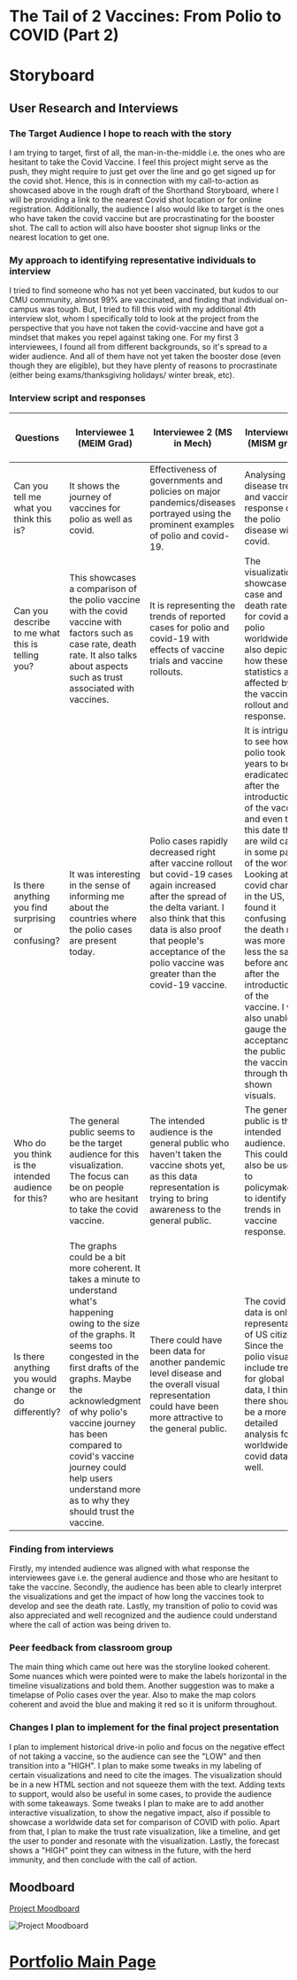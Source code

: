# The Tail of 2 Vaccines: From Polio to COVID (Part 2)

# Storyboard

<!-- <script src="https://carnegiemellon.shorthandstories.com/the-tail-of-2-vaccines/embed.js"></script> -->

<script src= "https://carnegiemellon.shorthandstories.com/the-tail-of-2-vaccines-prototype-/embed.js"></script>

## User Research and Interviews

### The Target Audience I hope to reach with the story

I am trying to target, first of all, the man-in-the-middle i.e. the ones who are hesitant to take the Covid Vaccine. I feel this project might serve as the push, they might require to just get over the line and go get signed up for the covid shot. Hence, this is in connection with my call-to-action as showcased above in the rough draft of the Shorthand Storyboard, where I will be providing a link to the nearest Covid shot location or for online registration. Additionally, the audience I also would like to target is the ones who have taken the covid vaccine but are procrastinating for the booster shot. The call to action will also have booster shot signup links or the nearest location to get one.

### My approach to identifying representative individuals to interview

I tried to find someone who has not yet been vaccinated, but kudos to our CMU community, almost 99% are vaccinated, and finding that individual on-campus was tough. But, I tried to fill this void with my additional 4th interview slot, whom I specifically told to look at the project from the perspective that you have not taken the covid-vaccine and have got a mindset that makes you repel against taking one. For my first 3 interviewees, I found all from different backgrounds, so it's spread to a wider audience. And all of them have not yet taken the booster dose (even though they are eligible), but they have plenty of reasons to procrastinate (either being exams/thanksgiving holidays/ winter break, etc). 

### Interview script and responses

Questions  | Interviewee 1 (MEIM Grad) | Interviewee 2 (MS in Mech) | Interviewee 3 (MISM grad) | Interviewee 4 (Mindset of Vaccine not taken)
------------- | ------------- | ------------- | ------------- | -------------
Can you tell me what you think this is?  | It shows the journey of vaccines for polio as well as covid. | Effectiveness of governments and policies on major pandemics/diseases portrayed using the prominent examples of polio and covid-19. | Analysing the disease trend and vaccine response of the polio disease with covid. | Shows the vaccine trend for Polio and Covid.
Can you describe to me what this is telling you?  | This showcases a comparison of the polio vaccine with the covid vaccine with factors such as case rate, death rate. It also talks about aspects such as trust associated with vaccines.| It is representing the trends of reported cases for polio and covid-19 with effects of vaccine trials and vaccine rollouts. | The visualizations showcase the case and death rates for covid and polio worldwide. It also depicts how these statistics are affected by the vaccine rollout and response. | It tells that everyone should take the vaccine
Is there anything you find surprising or confusing? | It was interesting in the sense of informing me about the countries where the polio cases are present today. | Polio cases rapidly decreased right after vaccine rollout but covid-19 cases again increased after the spread of the delta variant. I also think that this data is also proof that people's acceptance of the polio vaccine was greater than the covid-19 vaccine. | It is intriguing to see how polio took 30 years to be eradicated after the introduction of the vaccine and even to this date there are wild cases in some parts of the world. Looking at the covid charts in the US, I found it confusing that the death rate was more or less the same before and after the introduction of the vaccine. I was also unable to gauge the acceptance of the public to the vaccines through the shown visuals. | It took a lot of time for Polio to get eliminated even after the introduction of the vaccine
Who do you think is the intended audience for this? | The general public seems to be the target audience for this visualization. The focus can be on people who are hesitant to take the covid vaccine. | The intended audience is the general public who haven't taken the vaccine shots yet, as this data representation is trying to bring awareness to the general public. | The general public is the intended audience. This could also be useful to policymakers to identify trends in vaccine response. | The unvaccinated people
Is there anything you would change or do differently? | The graphs could be a bit more coherent. It takes a minute to understand what's happening owing to the size of the graphs. It seems too congested in the first drafts of the graphs. Maybe the acknowledgment of why polio's vaccine journey has been compared to covid's vaccine journey could help users understand more as to why they should trust the vaccine. | There could have been data for another pandemic level disease and the overall visual representation could have been more attractive to the general public. | The covid data is only representative of US citizens. Since the polio visuals include trends for global data, I think there should be a more detailed analysis for worldwide covid data as well.| I would like to see the negatives of not taking the vaccine.

### Finding from interviews
Firstly, my intended audience was aligned with what response the interviewees gave i.e. the general audience and those who are hesitant to take the vaccine. Secondly, the audience has been able to clearly interpret the visualizations and get the impact of how long the vaccines took to develop and see the death rate. Lastly, my transition of polio to covid was also appreciated and well recognized and the audience could understand where the call of action was being driven to. 


### Peer feedback from classroom group

The main thing which came out here was the storyline looked coherent. Some nuances which were pointed were to make the labels horizontal in the timeline visualizations and bold them. Another suggestion was to make a timelapse of Polio cases over the year. Also to make the map colors coherent and avoid the blue and making it red so it is uniform throughout. 

### Changes I plan to implement for the final project presentation

I plan to implement historical drive-in polio and focus on the negative effect of not taking a vaccine, so the audience can see the "LOW" and then transition into a "HIGH". I plan to make some tweaks in my labeling of certain visualizations and need to cite the images. The visualization should be in a new HTML section and not squeeze them with the text. Adding texts to support, would also be useful in some cases, to provide the audience with some takeaways. Some tweaks I plan to make are to add another interactive visualization, to show the negative impact, also if possible to showcase a worldwide data set for comparison of COVID with polio. Apart from that, I plan to make the trust rate visualization, like a timeline, and get the user to ponder and resonate with the visualization. Lastly, the forecast shows a "HIGH" point they can witness in the future, with the herd immunity, and then conclude with the call of action.


## Moodboard

[Project Moodboard](https://www.canva.com/design/DAEwmFZ-ykc/OIwSW2YcXoWWbG1KuCIFRg/view?utm_content=DAEwmFZ-ykc&utm_campaign=designshare&utm_medium=link&utm_source=publishsharelink)

![Project Moodboard](https://user-images.githubusercontent.com/30127254/143150487-ba632242-f618-4a05-9223-349b4511c9dd.png)



# [Portfolio Main Page](https://masoom1111.github.io/portfolio/)


